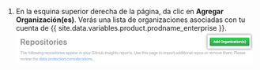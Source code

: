 1. En la esquina superior derecha de la página, da clic en **Agregar Organización(es)**. Verás una lista de organizaciones asociadas con tu cuenta de {{ site.data.variables.product.prodname_enterprise }}. ![Botón de Agregar Organización(es)](/assets/images/help/insights/add-organizations.png)
